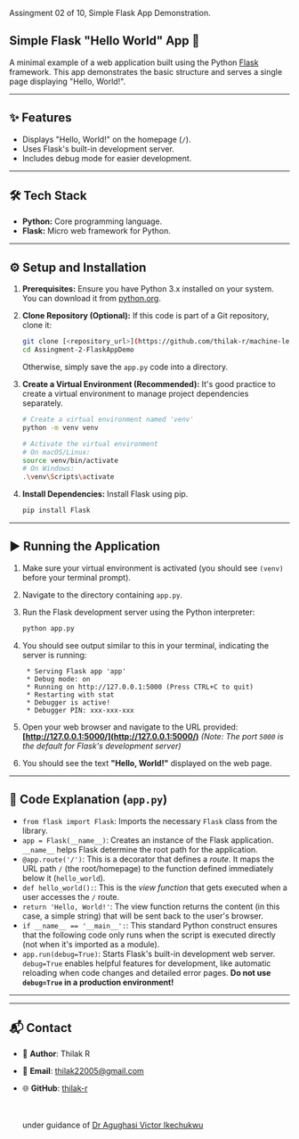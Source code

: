 Assingment 02 of 10, Simple Flask App Demonstration.
## Simple Flask "Hello World" App 👋

A minimal example of a web application built using the Python [Flask](https://flask.palletsprojects.com/) framework. This app demonstrates the basic structure and serves a single page displaying "Hello, World!".

---

## ✨ Features

*   Displays "Hello, World!" on the homepage (`/`).
*   Uses Flask's built-in development server.
*   Includes debug mode for easier development.

---

## 🛠️ Tech Stack

*   **Python:** Core programming language.
*   **Flask:** Micro web framework for Python.

---

## ⚙️ Setup and Installation

1.  **Prerequisites:** Ensure you have Python 3.x installed on your system. You can download it from [python.org](https://www.python.org/).

2.  **Clone Repository (Optional):** If this code is part of a Git repository, clone it:
    ```bash
    git clone [<repository_url>](https://github.com/thilak-r/machine-learning-assignments/edit/main/Assingment-2-FlaskAppDemo/app.py
    cd Assingment-2-FlaskAppDemo
    ```
    Otherwise, simply save the `app.py` code into a directory.

3.  **Create a Virtual Environment (Recommended):** It's good practice to create a virtual environment to manage project dependencies separately.
    ```bash
    # Create a virtual environment named 'venv'
    python -m venv venv

    # Activate the virtual environment
    # On macOS/Linux:
    source venv/bin/activate
    # On Windows:
    .\venv\Scripts\activate
    ```

4.  **Install Dependencies:** Install Flask using pip.
    ```bash
    pip install Flask
    ```

---

## ▶️ Running the Application

1.  Make sure your virtual environment is activated (you should see `(venv)` before your terminal prompt).
2.  Navigate to the directory containing `app.py`.
3.  Run the Flask development server using the Python interpreter:
    ```bash
    python app.py
    ```
4.  You should see output similar to this in your terminal, indicating the server is running:
    ```
     * Serving Flask app 'app'
     * Debug mode: on
     * Running on http://127.0.0.1:5000 (Press CTRL+C to quit)
     * Restarting with stat
     * Debugger is active!
     * Debugger PIN: xxx-xxx-xxx
    ```
5.  Open your web browser and navigate to the URL provided:
    **[http://127.0.0.1:5000/](http://127.0.0.1:5000/)**
    *(Note: The port `5000` is the default for Flask's development server)*

6.  You should see the text **"Hello, World!"** displayed on the web page.

---

## 📝 Code Explanation (`app.py`)

*   `from flask import Flask`: Imports the necessary `Flask` class from the library.
*   `app = Flask(__name__)`: Creates an instance of the Flask application. `__name__` helps Flask determine the root path for the application.
*   `@app.route('/')`: This is a decorator that defines a *route*. It maps the URL path `/` (the root/homepage) to the function defined immediately below it (`hello_world`).
*   `def hello_world():`: This is the *view function* that gets executed when a user accesses the `/` route.
*   `return 'Hello, World!'`: The view function returns the content (in this case, a simple string) that will be sent back to the user's browser.
*   `if __name__ == '__main__':`: This standard Python construct ensures that the following code only runs when the script is executed directly (not when it's imported as a module).
*   `app.run(debug=True)`: Starts Flask's built-in development web server. `debug=True` enables helpful features for development, like automatic reloading when code changes and detailed error pages. **Do not use `debug=True` in a production environment!**

---

---

## 📬 Contact

- 👤 **Author**: Thilak R
- 📧 **Email**: [thilak22005@gmail.com](mailto:thilak22005@egmail.com)
- 🌐 **GitHub**: [thilak-r](https://github.com/thilak-r)


  <br><br>
under guidance of [Dr Agughasi Victor Ikechukwu](https://github.com/Victor-Ikechukwu)


